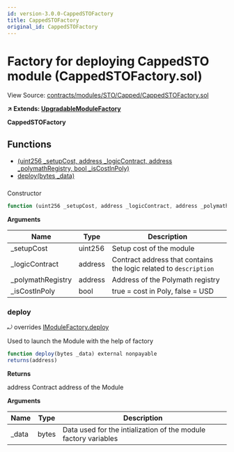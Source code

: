 ```yaml
---
id: version-3.0.0-CappedSTOFactory
title: CappedSTOFactory
original_id: CappedSTOFactory
---
```


# Factory for deploying CappedSTO module (CappedSTOFactory.sol)

View Source: [contracts/modules/STO/Capped/CappedSTOFactory.sol](../../contracts/modules/STO/Capped/CappedSTOFactory.sol)

**↗ Extends: [UpgradableModuleFactory](UpgradableModuleFactory.md)**

**CappedSTOFactory**

## Functions

- [(uint256 _setupCost, address _logicContract, address _polymathRegistry, bool _isCostInPoly)](#)
- [deploy(bytes _data)](#deploy)

### 

Constructor

```js
function (uint256 _setupCost, address _logicContract, address _polymathRegistry, bool _isCostInPoly) public nonpayable UpgradableModuleFactory 
```

**Arguments**

| Name        | Type           | Description  |
| ------------- |------------- | -----|
| _setupCost | uint256 | Setup cost of the module | 
| _logicContract | address | Contract address that contains the logic related to `description` | 
| _polymathRegistry | address | Address of the Polymath registry | 
| _isCostInPoly | bool | true = cost in Poly, false = USD | 

### deploy

⤾ overrides [IModuleFactory.deploy](IModuleFactory.md#deploy)

Used to launch the Module with the help of factory

```js
function deploy(bytes _data) external nonpayable
returns(address)
```

**Returns**

address Contract address of the Module

**Arguments**

| Name        | Type           | Description  |
| ------------- |------------- | -----|
| _data | bytes | Data used for the intialization of the module factory variables | 

